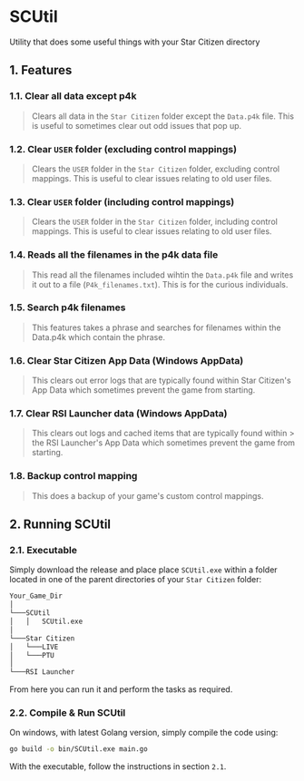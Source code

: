 # SCUtil

Utility that does some useful things with your Star Citizen directory

## 1. Features

### 1.1. Clear all data except p4k

> Clears all data in the `Star Citizen` folder except the `Data.p4k` file. This is useful
> to sometimes clear out odd issues that pop up.

### 1.2. Clear `USER` folder (excluding control mappings)

> Clears the `USER` folder in the `Star Citizen` folder, excluding control mappings. This
> is useful to clear issues relating to old user files.

### 1.3. Clear `USER` folder (including control mappings)

> Clears the `USER` folder in the `Star Citizen` folder, including control mappings. This
> is useful to clear issues relating to old user files.

### 1.4. Reads all the filenames in the p4k data file

> This read all the filenames included wihtin the `Data.p4k` file and
> writes it out to a file (`P4k_filenames.txt`). This is for the curious
> individuals.

### 1.5. Search p4k filenames

> This features takes a phrase and searches for filenames within the
> Data.p4k which contain the phrase.

### 1.6. Clear Star Citizen App Data (Windows AppData)

> This clears out error logs that are typically found within Star
> Citizen's App Data which sometimes prevent the game from starting.

### 1.7. Clear RSI Launcher data (Windows AppData)

> This clears out logs and cached items that are typically found within > the RSI Launcher's App Data which sometimes prevent the game from
> starting.

### 1.8. Backup control mapping

> This does a backup of your game's custom control mappings.

## 2. Running SCUtil

### 2.1. Executable

Simply download the release and place place `SCUtil.exe` within a folder located in one of the parent directories of your `Star Citizen` folder:

```txt
Your_Game_Dir
│
└───SCUtil
│   │   SCUtil.exe
│   
└───Star Citizen
│   └───LIVE
│   └───PTU
│
└───RSI Launcher
```

From here you can run it and perform the tasks as required.

### 2.2. Compile & Run SCUtil

On windows, with latest Golang version, simply compile the code using:

```bash
go build -o bin/SCUtil.exe main.go
```

With the executable, follow the instructions in section `2.1`.


